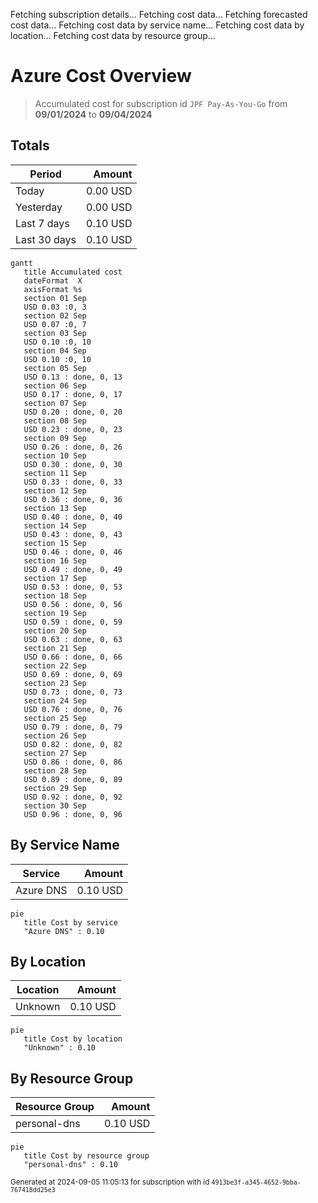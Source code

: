 Fetching subscription details...
Fetching cost data...
Fetching forecasted cost data...
Fetching cost data by service name...
Fetching cost data by location...
Fetching cost data by resource group...
# Azure Cost Overview

> Accumulated cost for subscription id `JPF Pay-As-You-Go` from **09/01/2024** to **09/04/2024**

## Totals

|Period|Amount|
|---|---:|
|Today|0.00 USD|
|Yesterday|0.00 USD|
|Last 7 days|0.10 USD|
|Last 30 days|0.10 USD|

```mermaid
gantt
   title Accumulated cost
   dateFormat  X
   axisFormat %s
   section 01 Sep
   USD 0.03 :0, 3
   section 02 Sep
   USD 0.07 :0, 7
   section 03 Sep
   USD 0.10 :0, 10
   section 04 Sep
   USD 0.10 :0, 10
   section 05 Sep
   USD 0.13 : done, 0, 13
   section 06 Sep
   USD 0.17 : done, 0, 17
   section 07 Sep
   USD 0.20 : done, 0, 20
   section 08 Sep
   USD 0.23 : done, 0, 23
   section 09 Sep
   USD 0.26 : done, 0, 26
   section 10 Sep
   USD 0.30 : done, 0, 30
   section 11 Sep
   USD 0.33 : done, 0, 33
   section 12 Sep
   USD 0.36 : done, 0, 36
   section 13 Sep
   USD 0.40 : done, 0, 40
   section 14 Sep
   USD 0.43 : done, 0, 43
   section 15 Sep
   USD 0.46 : done, 0, 46
   section 16 Sep
   USD 0.49 : done, 0, 49
   section 17 Sep
   USD 0.53 : done, 0, 53
   section 18 Sep
   USD 0.56 : done, 0, 56
   section 19 Sep
   USD 0.59 : done, 0, 59
   section 20 Sep
   USD 0.63 : done, 0, 63
   section 21 Sep
   USD 0.66 : done, 0, 66
   section 22 Sep
   USD 0.69 : done, 0, 69
   section 23 Sep
   USD 0.73 : done, 0, 73
   section 24 Sep
   USD 0.76 : done, 0, 76
   section 25 Sep
   USD 0.79 : done, 0, 79
   section 26 Sep
   USD 0.82 : done, 0, 82
   section 27 Sep
   USD 0.86 : done, 0, 86
   section 28 Sep
   USD 0.89 : done, 0, 89
   section 29 Sep
   USD 0.92 : done, 0, 92
   section 30 Sep
   USD 0.96 : done, 0, 96
```

## By Service Name

|Service|Amount|
|---|---:|
|Azure DNS|0.10 USD|

```mermaid
pie
   title Cost by service
   "Azure DNS" : 0.10
```

## By Location

|Location|Amount|
|---|---:|
|Unknown|0.10 USD|

```mermaid
pie
   title Cost by location
   "Unknown" : 0.10
```

## By Resource Group

|Resource Group|Amount|
|---|---:|
|personal-dns|0.10 USD|

```mermaid
pie
   title Cost by resource group
   "personal-dns" : 0.10
```

<sup>Generated at 2024-09-05 11:05:13 for subscription with id `4913be3f-a345-4652-9bba-767418dd25e3`</sup>
